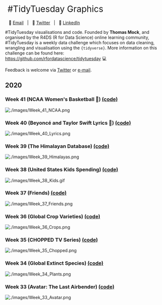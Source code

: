 <h1 style="font-weight:normal">
  &nbsp;#TidyTuesday Graphics &nbsp;
</h1>

&nbsp;&nbsp;&nbsp;:e-mail: [Email][Email]&nbsp;&nbsp;&nbsp;|&nbsp;&nbsp;&nbsp;:speech_balloon: [Twitter][Twitter]&nbsp;&nbsp;&nbsp;|&nbsp;&nbsp;&nbsp;:necktie: [LinkedIn][LinkedIn]

</div>

<!--
Quick Link
-->

[Twitter]:https://twitter.com/cshoggard
[LinkedIn]:https://www.linkedin.com/in/cshoggard/
[Email]:mailto:christianhoggard@gmail.com

#TidyTuesday visualisations and code. Founded by **Thomas Mock**, and organised by the R4DS (R for Data Science) online learning community, #TidyTuesday is a weekly data challenge which focuses on data cleaning, wrangling and visualisation using the `{tidyverse}`. More information on this challenge can be found here: https://github.com/rfordatascience/tidytuesday 💻

Feedback is welcome via [Twitter](https://twitter.com/CSHoggard) or [e-mail](mailto:christianhoggard@gmail.com).  


## 2020

### Week 41 (NCAA Women's Basketball 🏀) [(code)](https://github.com/CSHoggard/-TidyTuesday/blob/master/R/w41_2020.R)

![./images/Week_41_NCAA.png](https://github.com/CSHoggard/-TidyTuesday/blob/master/images/Week_41_NCAA.png)

### Week 40 (Beyoncé and Taylor Swift Lyrics 🎵) [(code)](https://github.com/CSHoggard/-TidyTuesday/blob/master/R/w40_2020.R)

![./images/Week_40_Lyrics.png](https://github.com/CSHoggard/-TidyTuesday/blob/master/images/Week_40_Lyrics.png)

### Week 39 (The Himalayan Database) [(code)](https://github.com/CSHoggard/-TidyTuesday/blob/master/R/w39_2020.R)

![./images/Week_39_Himalayas.png](https://github.com/CSHoggard/-TidyTuesday/blob/master/images/Week_39_Himalayas.png)

### Week 38 (United States Kids Spending) [(code)](https://github.com/CSHoggard/-TidyTuesday/blob/master/R/w38_2020.R)

![./images/Week_38_Kids.gif](https://github.com/CSHoggard/-TidyTuesday/blob/master/images/Week_38_Kids.gif)

### Week 37 (Friends) [(code)](https://github.com/CSHoggard/-TidyTuesday/blob/master/R/w37_2020.R)

![./images/Week_37_Friends.png](https://github.com/CSHoggard/-TidyTuesday/blob/master/images/Week_37_Friends.png)

### Week 36 (Global Crop Varieties) [(code)](https://github.com/CSHoggard/-TidyTuesday/blob/master/R/w36_2020.R)

![./images/Week_36_Crops.png](https://github.com/CSHoggard/-TidyTuesday/blob/master/images/Week_36_Crops.png)

### Week 35 (CHOPPED TV Series) [(code)](https://github.com/CSHoggard/-TidyTuesday/blob/master/R/w35_2020.R)

![./images/Week_35_Chopped.png](https://github.com/CSHoggard/-TidyTuesday/blob/master/images/Week_35_Chopped.png)

### Week 34 (Global Extinct Species) [(code)](https://github.com/CSHoggard/-TidyTuesday/blob/master/R/w34_2020.R)

![./images/Week_34_Plants.png](https://github.com/CSHoggard/-TidyTuesday/blob/master/images/Week_34_Plants.png)

### Week 33 (Avatar: The Last Airbender) [(code)](https://github.com/CSHoggard/-tidytuesday/blob/master/R/w33_2020.R)

![./images/Week_33_Avatar.png](https://github.com/CSHoggard/-tidytuesday/blob/master/images/Week_33_Avatar.png)
